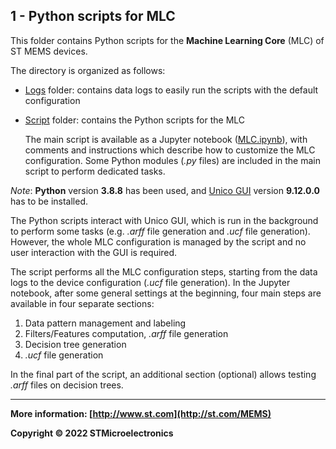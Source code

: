 ## 1 - Python scripts for MLC 

This folder contains Python scripts for the **Machine Learning Core** (MLC) of ST MEMS devices. 

The directory is organized as follows: 

- [Logs](./Logs) folder: contains data logs to easily run the scripts with the default configuration

- [Script](./Script) folder: contains the Python scripts for the MLC 

  The main script is available as a Jupyter notebook ([MLC.ipynb]((./Script/MLC.ipynb))), with comments and instructions which describe how to customize the MLC configuration. Some Python modules (*.py* files) are included in the main script to perform dedicated tasks.

*Note*: **Python** version **3.8.8** has been used, and [Unico GUI](https://www.st.com/en/development-tools/unico-gui.html) version **9.12.0.0** has to be installed.

The Python scripts interact with Unico GUI, which is run in the background to perform some tasks (e.g. *.arff* file generation and *.ucf*  file generation). However, the whole MLC configuration is managed by the script and no user interaction with the GUI is required.

The script performs all the MLC configuration steps, starting from the data logs to the device configuration (*.ucf* file generation). In the Jupyter notebook, after some general settings at the beginning, four main steps are available in four separate sections: 

1. Data pattern management and labeling
2. Filters/Features computation, *.arff* file generation
3. Decision tree generation
4. *.ucf* file generation

In the final part of the script, an additional section (optional) allows testing *.arff* files on decision trees.

------

**More information: [http://www.st.com](http://st.com/MEMS)**

**Copyright © 2022 STMicroelectronics**

